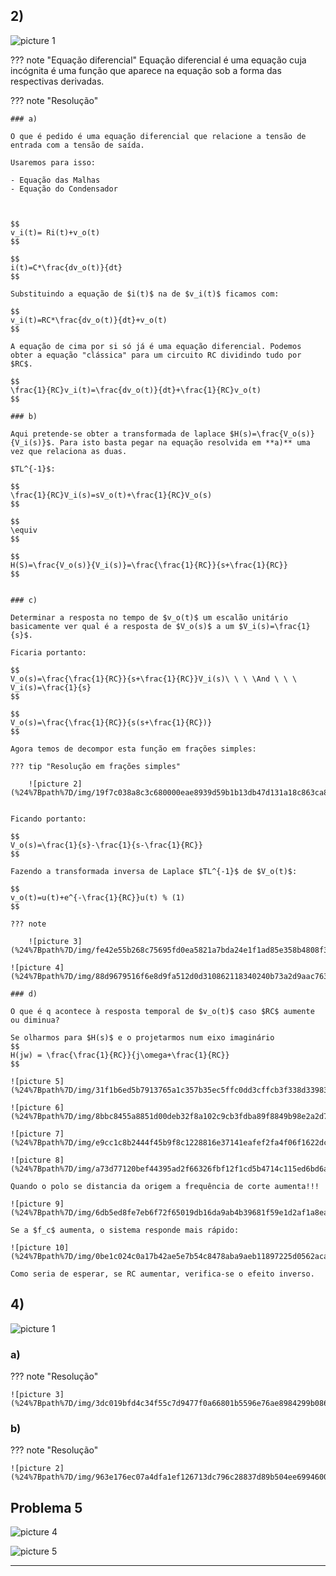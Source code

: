 ## 2)

![picture 1](%24%7Bpath%7D/img/78ca1bbb288f1b5b80d2f310ce3f88a2bfe5a325672013a028b13b90149f415b.png)  

??? note "Equação diferencial"
    Equação diferencial é uma equação cuja incógnita é uma função que aparece na equação sob a forma das respectivas derivadas.

??? note "Resolução"

    ### a)

    O que é pedido é uma equação diferencial que relacione a tensão de entrada com a tensão de saída. 

    Usaremos para isso: 

    - Equação das Malhas 
    - Equação do Condensador 



    $$
    v_i(t)= Ri(t)+v_o(t)
    $$

    $$  
    i(t)=C*\frac{dv_o(t)}{dt}
    $$

    Substituindo a equação de $i(t)$ na de $v_i(t)$ ficamos com: 

    $$
    v_i(t)=RC*\frac{dv_o(t)}{dt}+v_o(t)
    $$

    A equação de cima por si só já é uma equação diferencial. Podemos obter a equação "clássica" para um circuito RC dividindo tudo por $RC$.

    $$
    \frac{1}{RC}v_i(t)=\frac{dv_o(t)}{dt}+\frac{1}{RC}v_o(t) 
    $$

    ### b)

    Aqui pretende-se obter a transformada de laplace $H(s)=\frac{V_o(s)}{V_i(s)}$. Para isto basta pegar na equação resolvida em **a)** uma vez que relaciona as duas. 

    $TL^{-1}$:

    $$
    \frac{1}{RC}V_i(s)=sV_o(t)+\frac{1}{RC}V_o(s)
    $$

    $$
    \equiv
    $$

    $$
    H(S)=\frac{V_o(s)}{V_i(s)}=\frac{\frac{1}{RC}}{s+\frac{1}{RC}}
    $$


    ### c)

    Determinar a resposta no tempo de $v_o(t)$ um escalão unitário basicamente ver qual é a resposta de $V_o(s)$ a um $V_i(s)=\frac{1}{s}$. 

    Ficaria portanto:

    $$
    V_o(s)=\frac{\frac{1}{RC}}{s+\frac{1}{RC}}V_i(s)\ \ \ \And \ \ \ V_i(s)=\frac{1}{s}
    $$

    $$
    V_o(s)=\frac{\frac{1}{RC}}{s(s+\frac{1}{RC})}
    $$

    Agora temos de decompor esta função em frações simples: 

    ??? tip "Resolução em frações simples"

        ![picture 2](%24%7Bpath%7D/img/19f7c038a8c3c680000eae8939d59b1b13db47d131a18c863ca8ef0befd3edbe.png)  


    Ficando portanto:

    $$
    V_o(s)=\frac{1}{s}-\frac{1}{s-\frac{1}{RC}}
    $$

    Fazendo a transformada inversa de Laplace $TL^{-1}$ de $V_o(t)$:

    $$
    v_o(t)=u(t)+e^{-\frac{1}{RC}}u(t) % (1)
    $$

    ??? note

        ![picture 3](%24%7Bpath%7D/img/fe42e55b268c75695fd0ea5821a7bda24e1f1ad85e358b4808f314c04bd9ca79.png)  

    ![picture 4](%24%7Bpath%7D/img/88d9679516f6e8d9fa512d0d310862118340240b73a2d9aac76357251314f241.png)  

    ### d) 

    O que é q acontece à resposta temporal de $v_o(t)$ caso $RC$ aumente ou diminua? 

    Se olharmos para $H(s)$ e o projetarmos num eixo imaginário 
    $$
    H(jw) = \frac{\frac{1}{RC}}{j\omega+\frac{1}{RC}}
    $$

    ![picture 5](%24%7Bpath%7D/img/31f1b6ed5b7913765a1c357b35ec5ffc0dd3cffcb3f338d33983a8397934755d.png)  

    ![picture 6](%24%7Bpath%7D/img/8bbc8455a8851d00deb32f8a102c9cb3fdba89f8849b98e2a2d7e888709d009a.png)  

    ![picture 7](%24%7Bpath%7D/img/e9cc1c8b2444f45b9f8c1228816e37141eafef2fa4f06f1622dcb77beaa50611.png)  

    ![picture 8](%24%7Bpath%7D/img/a73d77120bef44395ad2f66326fbf12f1cd5b4714c115ed6bd6a4119064d5a0a.png)  

    Quando o polo se distancia da origem a frequência de corte aumenta!!! 

    ![picture 9](%24%7Bpath%7D/img/6db5ed8fe7eb6f72f65019db16da9ab4b39681f59e1d2af1a8ea03e7da835ec3.png) 

    Se a $f_c$ aumenta, o sistema responde mais rápido:

    ![picture 10](%24%7Bpath%7D/img/0be1c024c0a17b42ae5e7b54c8478aba9aeb11897225d0562acacc3af02ea07f.png)  

    Como seria de esperar, se RC aumentar, verifica-se o efeito inverso.

## 4)

![picture 1](%24%7Bpath%7D/img/87477b289f34490f807c5bd1f7798889a550556f63dc6c812afd754b3e6d45b5.png)  


### a)

??? note "Resolução"

    ![picture 3](%24%7Bpath%7D/img/3dc019bfd4c34f55c7d9477f0a66801b5596e76ae8984299b086b880600831b5.png)  

### b)

??? note "Resolução"

    ![picture 2](%24%7Bpath%7D/img/963e176ec07a4dfa1ef126713dc796c28837d89b504ee699460095f4180673cc.png)  


## Problema 5

![picture 4](%24%7Bpath%7D/img/5f46638b9dcad46f91b65d48b76ad2f49eecfe3806161c887f1039fd5096773e.png)  

![picture 5](%24%7Bpath%7D/img/f8e4d0113e8c3c8d2600c5a33245beaa43952473ec617e18067cd5a9823d386b.png)  
** **